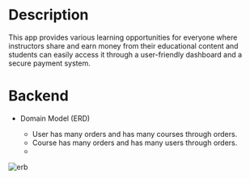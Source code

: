 # Description

This app provides various learning opportunities for everyone where instructors share and earn money from their educational content and students can easily access it through a user-friendly dashboard and a secure payment system. 

# Backend

* Domain Model (ERD)

  * User has many orders and has many courses through orders.
  * Course has many orders and has many users through orders.
  * 

![erb](https://user-images.githubusercontent.com/112120098/225196009-27256dcb-55e4-40b7-a63a-a084457a4d22.png)
